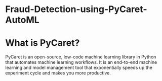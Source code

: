 # Fraud-Detection-using-PyCaret-AutoML

# What is PyCaret?
PyCaret is an open-source, low-code machine learning library in Python that automates machine learning workflows. 
It is an end-to-end machine learning and model management tool that exponentially speeds up the experiment cycle and makes you more productive.
